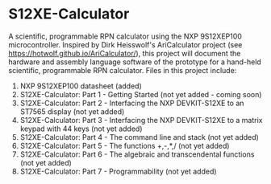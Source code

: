 # S12XE-Calculator
A scientific, programmable RPN calculator using the NXP 9S12XEP100  microcontroller.
Inspired by Dirk Heisswolf's AriCalculator project (see https://hotwolf.github.io/AriCalculator/), this project will document the hardware and assembly language software of the prototype for a hand-held scientific, programmable RPN calculator.
Files in this project include:
1) NXP 9S12XEP100 datasheet (added)
2) S12XE-Calculator: Part 1 - Getting Started (not yet added - coming soon) 
3) S12XE-Calculator: Part 2 - Interfacing the NXP DEVKIT-S12XE to an ST7565 display (not yet added)    
4) S12XE-Calculator: Part 3 - Interfacing the NXP DEVKIT-S12XE to a matrix keypad with 44 keys (not yet added) 
5) S12XE-Calculator: Part 4 - The command line and stack (not yet added) 
6) S12XE-Calculator: Part 5 - The functions +,-,*,/ (not yet added)
7) S12XE-Calculator: Part 6 - The algebraic and transcendental functions (not yet added)
8) S12XE-Calculator: Part 7 - Programmability (not yet added)

